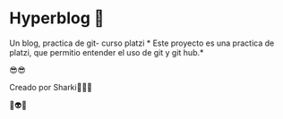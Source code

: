 # Hyperblog 💜
Un blog, practica de git- curso platzi
*
Este proyecto es una practica de platzi, que permitio entender el uso de git y git hub.*

😎😎

Creado por Sharki🦈💙💙

👾👽🤖